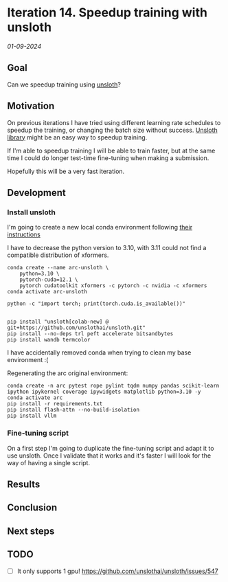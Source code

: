 # Iteration 14. Speedup training with unsloth

_01-09-2024_

## Goal

Can we speedup training using [unsloth](https://github.com/unslothai/unsloth)?

## Motivation

On previous iterations I have tried using different learning rate schedules to speedup the training, or changing
the batch size without success. [Unsloth library](https://github.com/unslothai/unsloth) might be an easy way to speedup training.

If I'm able to speedup training I will be able to train faster, but at the same time I could do longer
test-time fine-tuning when making a submission.

Hopefully this will be a very fast iteration.

## Development

### Install unsloth

I'm going to create a new local conda environment following [their instructions](https://github.com/unslothai/unsloth?tab=readme-ov-file#conda-installation)

I have to decrease the python version to 3.10, with 3.11 could not find a compatible distribution of xformers.

```
conda create --name arc-unsloth \
    python=3.10 \
    pytorch-cuda=12.1 \
    pytorch cudatoolkit xformers -c pytorch -c nvidia -c xformers
conda activate arc-unsloth

python -c "import torch; print(torch.cuda.is_available())"


pip install "unsloth[colab-new] @ git+https://github.com/unslothai/unsloth.git"
pip install --no-deps trl peft accelerate bitsandbytes
pip install wandb termcolor
```

I have accidentally removed conda when trying to clean my base environment :(

Regenerating the arc original environment:

```
conda create -n arc pytest rope pylint tqdm numpy pandas scikit-learn ipython ipykernel coverage ipywidgets matplotlib python=3.10 -y
conda activate arc
pip install -r requirements.txt
pip install flash-attn --no-build-isolation
pip install vllm
```

### Fine-tuning script

On a first step I'm going to duplicate the fine-tuning script and adapt it to use unsloth. Once I validate
that it works and it's faster I will look for the way of having a single script.

## Results

## Conclusion

## Next steps

## TODO

- [ ] It only supports 1 gpu! https://github.com/unslothai/unsloth/issues/547
